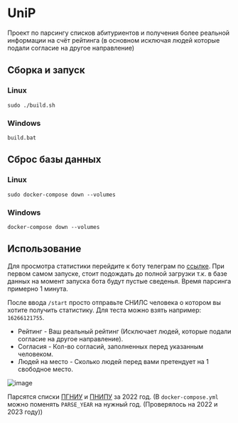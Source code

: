 # UniP

Проект по парсингу списков абитуриентов и получения более реальной информации на счёт рейтинга (в основном исключая
людей которые подали согласие на другое направление)

## Сборка и запуск

### Linux

```shell
sudo ./build.sh
```

### Windows

```shell
build.bat
```

## Сброс базы данных

### Linux

```shell
sudo docker-compose down --volumes
```

### Windows

```shell
docker-compose down --volumes
```

## Использование

Для просмотра статистики перейдите к боту телеграм по [ссылке](https://t.me/uni_parser_bot).
При первом самом запуске, стоит подождать до полной загрузки т.к. в базе данных на момент запуска бота будут пустые
сведенья. Время парсинга примерно 1 минута.

После ввода `/start` просто отправьте СНИЛС человека о котором вы хотите получить статистику.
Для теста можно взять например: `16266121755`.

+ Рейтинг - Ваш реальный рейтинг (Исключает людей, которые подали согласие на другое направление).
+ Согласия - Кол-во согласий, заполненных перед указанным человеком.
+ Людей на место - Сколько людей перед вами претендует на 1 свободное место.

![image](https://cdn.discordapp.com/attachments/653543360161644545/1180155188716241057/image.png)

Парсятся списки [ПГНИУ](http://www.psu.ru/files/docs/priem-2022/) и [ПНИПУ](https://pstu.ru/enrollee/stat2022/pol2022/)
за 2022 год. (В `docker-compose.yml` можно поменять `PARSE_YEAR` на нужный год. (Проверялось на 2022 и 2023 году))